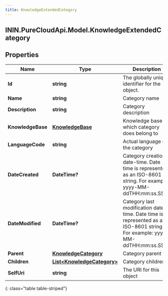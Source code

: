 ```yaml
---
title: KnowledgeExtendedCategory
---
```

## ININ.PureCloudApi.Model.KnowledgeExtendedCategory

## Properties

|Name | Type | Description | Notes|
|------------ | ------------- | ------------- | -------------|
| **Id** | **string** | The globally unique identifier for the object. | [optional] |
| **Name** | **string** | Category name | |
| **Description** | **string** | Category description | [optional] |
| **KnowledgeBase** | [**KnowledgeBase**](KnowledgeBase.html) | Knowledge base which category does belong to | [optional] |
| **LanguageCode** | **string** | Actual language of the category | [optional] |
| **DateCreated** | **DateTime?** | Category creation date-time. Date time is represented as an ISO-8601 string. For example: yyyy-MM-ddTHH:mm:ss.SSSZ | [optional] |
| **DateModified** | **DateTime?** | Category last modification date-time. Date time is represented as an ISO-8601 string. For example: yyyy-MM-ddTHH:mm:ss.SSSZ | [optional] |
| **Parent** | [**KnowledgeCategory**](KnowledgeCategory.html) | Category parent | [optional] |
| **Children** | [**List&lt;KnowledgeCategory&gt;**](KnowledgeCategory.html) | Category children | [optional] |
| **SelfUri** | **string** | The URI for this object | [optional] |
{: class="table table-striped"}


